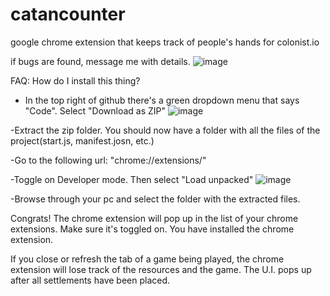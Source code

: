 # catancounter
google chrome extension that keeps track of people's hands for colonist.io

if bugs are found, message me with details.
![image](https://user-images.githubusercontent.com/36610564/162600195-d2896900-cbcb-468a-8716-29716c11cce9.png)





FAQ:
How do I install this thing?
- In the top right of github there's a green dropdown menu that says "Code". Select "Download as ZIP"
![image](https://user-images.githubusercontent.com/36610564/163658375-445bde8c-6f00-45c0-9229-7f6ab7eded6e.png)

-Extract the zip folder. You should now have a folder with all the files of the project(start.js, manifest.josn, etc.)

-Go to the following url: "chrome://extensions/"

-Toggle on Developer mode. Then select "Load unpacked"
![image](https://user-images.githubusercontent.com/36610564/163658331-07e8370c-3444-42d5-ad7c-f42b59355996.png)

-Browse through your pc and select the folder with the extracted files.

Congrats! The chrome extension will pop up in the list of your chrome extensions. Make sure it's toggled on. You have installed the chrome extension.

If you close or refresh the tab of a game being played, the chrome extension will lose track of the resources and the game. The U.I. pops up after all settlements have been placed.
